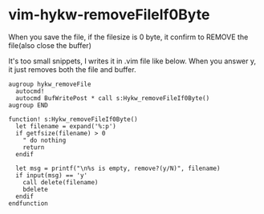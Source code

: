 vim-hykw-removeFileIf0Byte
==========================

When you save the file, if the filesize is 0 byte, it confirm to REMOVE the file(also close the buffer)

It's too small snippets, I writes it in .vim file like below.
When you answer y, it just removes both the file and buffer.

```vim
augroup hykw_removeFile
  autocmd!
  autocmd BufWritePost * call s:Hykw_removeFileIf0Byte()
augroup END

function! s:Hykw_removeFileIf0Byte()
  let filename = expand('%:p')
  if getfsize(filename) > 0
    " do nothing
    return
  endif

  let msg = printf("\n%s is empty, remove?(y/N)", filename)
  if input(msg) == 'y'
    call delete(filename)
    bdelete
  endif
endfunction
```
